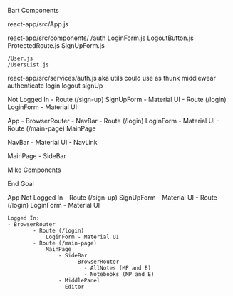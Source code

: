 Bart Components

react-app/src/App.js

react-app/src/components/
    /auth
        LoginForm.js
        LogoutButton.js
        ProtectedRoute.js
        SignUpForm.js

    /User.js
    /UsersList.js

react-app/src/services/auth.js
    aka utils
    could use as thunk middlewear
        authenticate
        login
        logout
        signUp


Not Logged In
    - Route (/sign-up)
        SignUpForm - Material UI
    - Route (/login)
        LoginForm - Material UI

App
    - BrowserRouter
        - NavBar
            - Route (/login)
                LoginForm - Material UI
            - Route (/main-page)
                MainPage

NavBar - Material UI
    - NavLink

MainPage
    - SideBar


Mike Components

End Goal

App
Not Logged In
    - Route (/sign-up)
        SignUpForm - Material UI
    - Route (/login)
        LoginForm - Material UI

    Logged In:
    - BrowserRouter
            - Route (/login)
                LoginForm - Material UI
            - Route (/main-page)
                MainPage
                    - SideBar
                        - BrowserRouter
                            - AllNotes (MP and E)
                            - Notebooks (MP and E)
                    - MiddlePanel
                    - Editor
